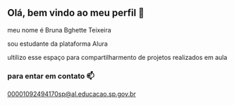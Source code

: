 ## Olá, bem vindo ao meu perfil 💟

meu nome é Bruna Bghette Teixeira 

sou estudante da plataforma Alura

ultilizo esse espaço para compartilharmento de projetos realizados em aula

### para entar em contato 📫
00001092494170sp@al.educacao.sp.gov.br
<!--
**BRUNATEI3S2024/BRUNATEI3S2024** is a ✨ _special_ ✨ repository because its `README.md` (this file) appears on your GitHub profile.

Here are some ideas to get you started:

- 🔭 I’m currently working on ...
- 🌱 I’m currently learning ...
- 👯 I’m looking to collaborate on ...
- 🤔 I’m looking for help with ...
- 💬 Ask me about ...
- 📫 How to reach me: ...
- 😄 Pronouns: ...
- ⚡ Fun fact: ...
-->
